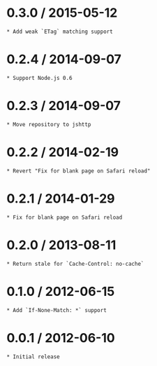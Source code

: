 0.3.0 / 2015-05-12
==================

    * Add weak `ETag` matching support

0.2.4 / 2014-09-07
==================

    * Support Node.js 0.6

0.2.3 / 2014-09-07
==================

    * Move repository to jshttp

0.2.2 / 2014-02-19
==================

    * Revert "Fix for blank page on Safari reload"

0.2.1 / 2014-01-29
==================

    * Fix for blank page on Safari reload

0.2.0 / 2013-08-11
==================

    * Return stale for `Cache-Control: no-cache`

0.1.0 / 2012-06-15
==================
    * Add `If-None-Match: *` support

0.0.1 / 2012-06-10
==================

    * Initial release
